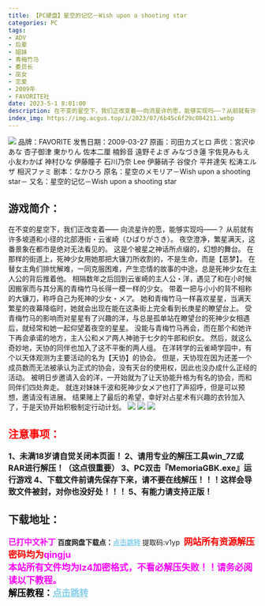 ```yaml
---
title: 【PC硬盘】星空的记忆－Wish upon a shooting star
categories: PC
tags:
- ADV
- 后辈
- 姐妹
- 青梅竹马
- 委员长
- 巫女
- 恋爱
- 2009年
- FAVORITE社
date: 2023-5-1 8:01:00
description: 在不变的星空下，我们正改变着——向流星许的愿，能够实现吗——？从前就有许多坡道和小径的北部港街・云雀崎（ひばりがさき）。夜空澄净，繁星满天，这番景象在都市是绝对无法看见的。这是个被星之神话所点缀的，幻想的舞台。在那样的街道上，死神少女用她那把大镰刀所收割的，不是生命，而是【恶梦】。
index_img: https://img.acgus.top/i/2023/07/6b45c6f29c084211.webp
---
```

![](https://img.acgus.top/i/2023/07/6b45c6f29c084211.webp)
品牌：FAVORITE
发售日期：2009-03-27
原画：司田カズヒロ
声优：宮沢ゆあな 杏子御津 東かりん 佐本二厘 楠鈴音 遠野そよぎ みなづき蓮 宇佐見みもえ 小友わかば 神村ひな 伊藤瞳子 石川乃奈 Lee 伊藤硝子 谷俊介 平井達矢 松涛エルザ 相沢ファミ
剧本：なかひろ
原名：星空のメモリア－Wish upon a shooting star－
又名：星空的记忆－Wish upon a shooting star

## 游戏简介：
在不变的星空下，我们正改变着——
向流星许的愿，能够实现吗——？
从前就有许多坡道和小径的北部港街・云雀崎（ひばりがさき）。
夜空澄净，繁星满天，这番景象在都市是绝对无法看见的。
这是个被星之神话所点缀的，幻想的舞台。
在那样的街道上，死神少女用她那把大镰刀所收割的，不是生命，而是【恶梦】。
在替女主角们排忧解难，一同克服困难，产生恋情的故事的中途，总是死神少女在主人公的背后推着他。
相隔数年之后回到云雀崎的主人公・洋，遇见了和在小时候因搬家而与其分离的青梅竹马长得一模一样的少女。
带着一把与小小的背不相称的大镰刀，称呼自己为死神的少女・メア。
她和青梅竹马一样喜欢星星，当满天繁星的夜幕降临时，她就会出现在能在这条街上完全看到长庚星的瞭望台上。
受青梅竹马的影响而对星星有了兴趣的洋，与总是孤单站在瞭望台的死神少女相遇后，就经常和她一起仰望着夜空的星星。
没能与青梅竹马再会，而在那个和她许下再会承诺的地方，主人公和メア两人神驰于七夕的牛郎和织女。
然后，就这么奇妙地，天协的同伴也加入了这不平衡的两人组。
在洋转学的云雀崎学园中，有个以天体观测为主要活动的名为【天协】的协会。
但是，天协现在因为还差一个成员数而无法被承认为正式的协会，没有天台的使用权，因此也没办成什么正经的活动。
被明日步邀请入会的洋，一开始就为了让天协能升格为有名的协会，而和同伴们四处奔走。
就连对妹妹千波和死神少女メア也打了声招呼，但是可以预想，邀请没有进展。
结果赌上了最后的希望，幸好对占星术有兴趣的衣铃加入了，于是天协开始积极制定行动计划。
![](https://img.acgus.top/i/2023/07/d6911d6676084217.webp)
![](https://img.acgus.top/i/2023/07/2e311c22a6084215.webp)
![](https://img.acgus.top/i/2023/07/f1268bafa3084213.webp)





## <font color=#FF0000 >注意事项：</font>
<font size=3><b>1、未满18岁请自觉关闭本页面！
2、请用专业的解压工具win_7Z或RAR进行解压！（这点很重要）
3、PC双击『MemoriaGBK.exe』运行游戏
4、下载文件前请先保存下来，请不要在线解压！！！这样会导致文件被封，对你也没好处！！！
5、有能力请支持正版！</b></font>

## 下载地址：
<font color=#FF00FF size=3><b>已打中文补丁</b></font>
<b>百度网盘下载点：</b><a href="https://pan.baidu.com/s/11XlTAE4asd0nZ4xmS9nbww?pwd=v1yp" style="color: #87CEEB;"><b>点击跳转</b></a> 提取码:v1yp
<a style="padding: 0" href="https://post.qingju.org/AD/"><img style="max-width:100%" src="https://img.acgus.top/i/2024/07/478f689b8021d8d499ab43d21acf137a.gif" alt=""></a>
<b><font color=#FF0000 size=4>网站所有资源解压密码均为</b></font><b><font color=#FF00FF size=4>qingju</font><font color=#FF0000 ></font></b><br><b><font color=#FF00FF size=4>本站所有文件均为lz4加密格式，不看必解压失败！！请务必阅读以下教程。</b></font><br><b><font color=#000 size=4>解压教程：</b><a href="https://post.qingju.org/tutorial/000/" style="color: #87CEEB;"><b>点击跳转</b></a>
